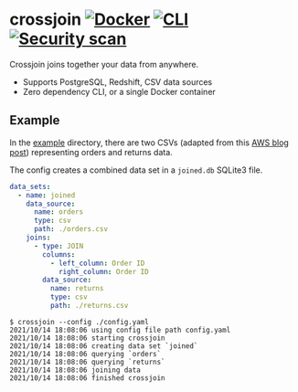 # crossjoin [![Docker](https://github.com/crossjoin-io/crossjoin/actions/workflows/docker.yml/badge.svg)](https://github.com/crossjoin-io/crossjoin/actions/workflows/docker.yml) [![CLI](https://github.com/crossjoin-io/crossjoin/actions/workflows/go.yml/badge.svg)](https://github.com/crossjoin-io/crossjoin/actions/workflows/go.yml) [![Security scan](https://github.com/crossjoin-io/crossjoin/actions/workflows/shiftleft.yml/badge.svg)](https://github.com/crossjoin-io/crossjoin/blob/main/SECURITY.md)

Crossjoin joins together your data from anywhere.

- Supports PostgreSQL, Redshift, CSV data sources
- Zero dependency CLI, or a single Docker container

## Example

In the [example](https://github.com/crossjoin-io/crossjoin/tree/main/example) directory, there are two CSVs (adapted from
this [AWS blog post](https://aws.amazon.com/blogs/big-data/joining-across-data-sources-on-amazon-quicksight/)) representing
orders and returns data.

The config creates a combined data set in a `joined.db` SQLite3 file.

```yaml
data_sets:
  - name: joined
    data_source:
      name: orders
      type: csv
      path: ./orders.csv
    joins:
      - type: JOIN
        columns:
          - left_column: Order ID
            right_column: Order ID
        data_source:
          name: returns
          type: csv
          path: ./returns.csv
```

```
$ crossjoin --config ./config.yaml
2021/10/14 18:08:06 using config file path config.yaml
2021/10/14 18:08:06 starting crossjoin
2021/10/14 18:08:06 creating data set `joined`
2021/10/14 18:08:06 querying `orders`
2021/10/14 18:08:06 querying `returns`
2021/10/14 18:08:06 joining data
2021/10/14 18:08:06 finished crossjoin
```
